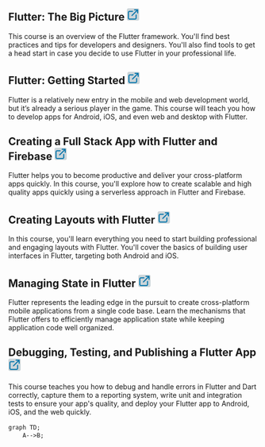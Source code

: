 ## Flutter: The Big Picture   [![Course Link](images/courselink.png)](https://app.pluralsight.com/library/courses/flutter-big-picture)
This course is an overview of the Flutter framework. You'll find best practices and tips for developers and designers. You'll also find tools to get a head start in case you decide to use Flutter in your professional life.

## Flutter: Getting Started   [![Course Link](images/courselink.png)](https://app.pluralsight.com/library/courses/getting-started-flutter)
Flutter is a relatively new entry in the mobile and web development world, but it’s already a serious player in the game. This course will teach you how to develop apps for Android, iOS, and even web and desktop with Flutter.

## Creating a Full Stack App with Flutter and Firebase   [![Course Link](images/courselink.png)](https://app.pluralsight.com/library/courses/creating-full-stack-app-flutter-firebase)
Flutter helps you to become productive and deliver your cross-platform apps quickly. In this course, you'll explore how to create scalable and high quality apps quickly using a serverless approach in Flutter and Firebase.

## Creating Layouts with Flutter   [![Course Link](images/courselink.png)](https://app.pluralsight.com/library/courses/creating-layouts-flutter)
In this course, you'll learn everything you need to start building professional and engaging layouts with Flutter. You'll cover the basics of building user interfaces in Flutter, targeting both Android and iOS.

## Managing State in Flutter   [![Course Link](images/courselink.png)](https://app.pluralsight.com/library/courses/managing-state-flutter)
Flutter represents the leading edge in the pursuit to create cross-platform mobile applications from a single code base. Learn the mechanisms that Flutter offers to efficiently manage application state while keeping application code well organized.

## Debugging, Testing, and Publishing a Flutter App   [![Course Link](images/courselink.png)](https://app.pluralsight.com/library/courses/debugging-testing-publishing-flutter-app)
This course teaches you how to debug and handle errors in Flutter and Dart correctly, capture them to a reporting system, write unit and integration tests to ensure your app's quality, and deploy your Flutter app to Android, iOS, and the web quickly.

```mermaid
graph TD;
    A-->B;
```
